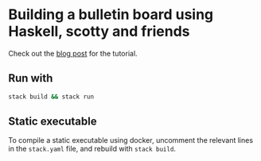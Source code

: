 # Building a bulletin board using Haskell, scotty and friends

Check out the [blog post](https://gilmi.me/blog/post/2020/12/05/scotty-bulletin-board) for the tutorial.

## Run with


```sh
stack build && stack run
```

## Static executable

To compile a static executable using docker, uncomment the relevant lines in the `stack.yaml` file,
and rebuild with `stack build`.

